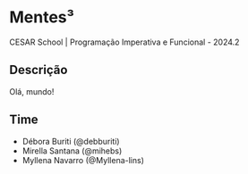 # Mentes³

CESAR School | Programação Imperativa e Funcional - 2024.2

## Descrição
Olá, mundo!


## Time
- Débora Buriti (@debburiti)
- Mirella Santana (@mihebs)
- Myllena Navarro (@Myllena-lins)
